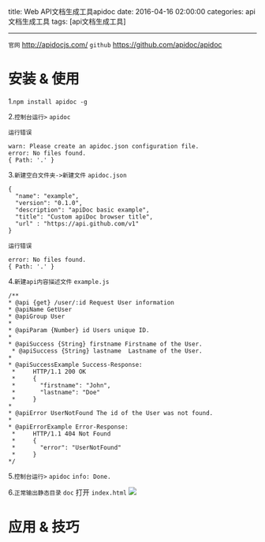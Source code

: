 title: Web API文档生成工具apidoc
date: 2016-04-16 02:00:00
categories:  api文档生成工具
tags: [api文档生成工具]


---

`官网`  http://apidocjs.com/
`github` https://github.com/apidoc/apidoc



# 安装 & 使用
1.`npm install apidoc -g`



2.`控制台运行>` ` apidoc `



`运行错误`
```
warn: Please create an apidoc.json configuration file.
error: No files found.
{ Path: '.' }
```


3.`新建空白文件夹->新建文件` `apidoc.json`
```
{
  "name": "example",
  "version": "0.1.0",
  "description": "apiDoc basic example",
  "title": "Custom apiDoc browser title",
  "url" : "https://api.github.com/v1"
}
```


`运行错误`
```
error: No files found.
{ Path: '.' }
```


4.`新建api内容描述文件` ` example.js `
```
/**
* @api {get} /user/:id Request User information
* @apiName GetUser
* @apiGroup User
*
* @apiParam {Number} id Users unique ID.
*
* @apiSuccess {String} firstname Firstname of the User.
 * @apiSuccess {String} lastname  Lastname of the User.
*
* @apiSuccessExample Success-Response:
 *     HTTP/1.1 200 OK
 *     {
 *       "firstname": "John",
 *       "lastname": "Doe"
 *     }
*
* @apiError UserNotFound The id of the User was not found.
*
* @apiErrorExample Error-Response:
 *     HTTP/1.1 404 Not Found
 *     {
 *       "error": "UserNotFound"
 *     }
*/
```


5.`控制台运行>` ` apidoc `
`info: Done.`


6.`正常输出静态目录` `doc`
打开 `index.html`
![]( http://ll-blog.oss-cn-hangzhou.aliyuncs.com/16-5-5/59379577.jpg)


# 应用 & 技巧


<!-- more -->
